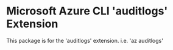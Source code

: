 Microsoft Azure CLI 'auditlogs' Extension
==========================================

This package is for the 'auditlogs' extension.
i.e. 'az auditlogs'
